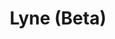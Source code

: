 ---
layout: redirect.njk
tags: page
key: lyne_de
title: Lyne (Beta)
redirect: /de/design-system/lyne/overview/
parent: design-system_de
order: 5
---